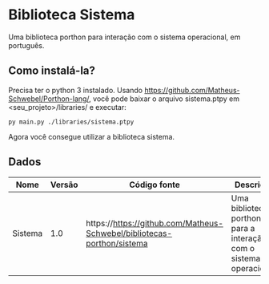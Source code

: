 # Biblioteca Sistema

Uma biblioteca porthon para interação com o sistema operacional, em português.

## Como instalá-la?

Precisa ter o python 3 instalado. Usando https://github.com/Matheus-Schwebel/Porthon-lang/, você pode baixar o arquivo sistema.ptpy em <seu_projeto>/libraries/ e executar:

```
py main.py ./libraries/sistema.ptpy
```

Agora você consegue utilizar a biblioteca sistema.

## Dados

| Nome | Versão | Código fonte | Descrição | Idioma | Autor |
|------|--------|--------------|-----------|--------| ----- |
| Sistema | 1.0 | https://https://github.com/Matheus-Schwebel/bibliotecas-porthon/sistema | Uma biblioteca porthon para a interação com o sistema operacional. | **100% português** | Matheus Schwebel |
